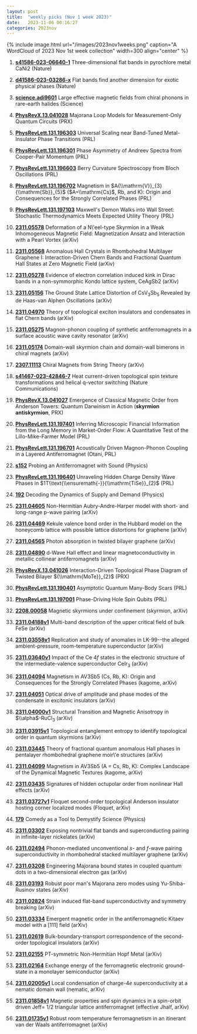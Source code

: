 ```yaml
---
layout: post
title:  "weekly picks (Nov 1 week 2023)"
date:   2023-11-06 00:16:27
categories: 2023nov
---
```



{% include image.html url="/images/2023nov1weeks.png" caption="A WordCloud of 2023 Nov 1st week collection" width=300 align="center" %}

1. **[s41586-023-06640-1](https://www.nature.com/articles/s41586-023-06640-1)** Three-dimensional flat bands in pyrochlore metal CaNi2 (Nature)

1. **[d41586-023-03286-x](https://www.nature.com/articles/d41586-023-03286-x)** Flat bands find another dimension for exotic physical phases (Nature)


1. **[science.adi9601](https://www.science.org/doi/10.1126/science.adi9601)** Large effective magnetic fields from chiral phonons in rare-earth halides (Science)


1. **[PhysRevX.13.041028](https://link.aps.org/doi/10.1103/PhysRevX.13.041028)** Majorana Loop Models for Measurement-Only Quantum Circuits (PRX)

1. **[PhysRevLett.131.196303](https://link.aps.org/doi/10.1103/PhysRevLett.131.196303)** Universal Scaling near Band-Tuned Metal-Insulator Phase Transitions (PRL)

1. **[PhysRevLett.131.196301](https://link.aps.org/doi/10.1103/PhysRevLett.131.196301)** Phase Asymmetry of Andreev Spectra from Cooper-Pair Momentum (PRL)

1. **[PhysRevLett.131.196603](https://link.aps.org/doi/10.1103/PhysRevLett.131.196603)** Berry Curvature Spectroscopy from Bloch Oscillations (PRL)

1. **[PhysRevLett.131.196702](https://link.aps.org/doi/10.1103/PhysRevLett.131.196702)** Magnetism in $A{\\mathrm{V}}_{3}{\\mathrm{Sb}}_{5}$ ($A=\\mathrm{Cs}$, Rb, and K): Origin and Consequences for the Strongly Correlated Phases (PRL)

1. **[PhysRevLett.131.197103](https://link.aps.org/doi/10.1103/PhysRevLett.131.197103)** Maxwell's Demon Walks into Wall Street: Stochastic Thermodynamics Meets Expected Utility Theory (PRL)





1. **[2311.05578](http://arxiv.org/abs/2311.05578)** Deformation of a N\\'eel-type Skyrmion in a Weak Inhomogeneous Magnetic Field: Magnetization Ansatz and Interaction with a Pearl Vortex (arXiv)

1. **[2311.05568](http://arxiv.org/abs/2311.05568)** Anomalous Hall Crystals in Rhombohedral Multilayer Graphene I: Interaction-Driven Chern Bands and Fractional Quantum Hall States at Zero Magnetic Field (arXiv)

1. **[2311.05278](http://arxiv.org/abs/2311.05278)** Evidence of electron correlation induced kink in Dirac bands in a non-symmorphic Kondo lattice system, CeAgSb2 (arXiv)

1. **[2311.05156](http://arxiv.org/abs/2311.05156)** The Ground State Lattice Distortion of CsV$_{3}$Sb$_{5}$ Revealed by de Haas-van Alphen Oscillations (arXiv)

1. **[2311.04970](http://arxiv.org/abs/2311.04970)** Theory of topological exciton insulators and condensates in flat Chern bands (arXiv)

1. **[2311.05275](http://arxiv.org/abs/2311.05275)** Magnon-phonon coupling of synthetic antiferromagnets in a surface acoustic wave cavity resonator (arXiv)

1. **[2311.05174](http://arxiv.org/abs/2311.05174)** Domain-wall skyrmion chain and domain-wall bimerons in chiral magnets (arXiv)

1. **[2307.11113](http://arxiv.org/abs/2307.11113)** Chiral Magnets from String Theory (arXiv)





1. **[s41467-023-42846-7](https://www.nature.com/articles/s41467-023-42846-7)** Heat current-driven topological spin texture transformations and helical q-vector switching (Nature Communications)


1. **[PhysRevX.13.041027](https://link.aps.org/doi/10.1103/PhysRevX.13.041027)** Emergence of Classical Magnetic Order from Anderson Towers: Quantum Darwinism in Action (**skyrmion antiskyrmion**, PRX)

1. **[PhysRevLett.131.197401](https://link.aps.org/doi/10.1103/PhysRevLett.131.197401)** Inferring Microscopic Financial Information from the Long Memory in Market-Order Flow: A Quantitative Test of the Lillo-Mike-Farmer Model (PRL)

1. **[PhysRevLett.131.196701](https://link.aps.org/doi/10.1103/PhysRevLett.131.196701)** Acoustically Driven Magnon-Phonon Coupling in a Layered Antiferromagnet (Otani, PRL)

1. **[s152](https://physics.aps.org/articles/v16/s152)** Probing an Antiferromagnet with Sound (Physics)

1. **[PhysRevLett.131.196401](https://link.aps.org/doi/10.1103/PhysRevLett.131.196401)** Unraveling Hidden Charge Density Wave Phases in $1T\\text{\\ensuremath{-}}{\\mathrm{TiSe}}_{2}$ (PRL)

1. **[192](https://physics.aps.org/articles/v16/192)** Decoding the Dynamics of Supply and Demand (Physics)


1. **[2311.04605](http://arxiv.org/abs/2311.04605)** Non-Hermitian Aubry-Andre-Harper model with short- and long-range p-wave pairing (arXiv)

1. **[2311.04469](http://arxiv.org/abs/2311.04469)** Kekule valence bond order in the Hubbard model on the honeycomb lattice with possible lattice distortions for graphene (arXiv)

1. **[2311.04565](http://arxiv.org/abs/2311.04565)** Photon absorption in twisted bilayer graphene (arXiv)

1. **[2311.04890](http://arxiv.org/abs/2311.04890)** d-Wave Hall effect and linear magnetoconductivity in metallic collinear antiferromagnets (arXiv)





1. **[PhysRevX.13.041026](https://link.aps.org/doi/10.1103/PhysRevX.13.041026)** Interaction-Driven Topological Phase Diagram of Twisted Bilayer ${\\mathrm{MoTe}}_{2}$ (PRX)

1. **[PhysRevLett.131.190401](https://link.aps.org/doi/10.1103/PhysRevLett.131.190401)** Asymptotic Quantum Many-Body Scars (PRL)

1. **[PhysRevLett.131.197001](https://link.aps.org/doi/10.1103/PhysRevLett.131.197001)** Phase-Driving Hole Spin Qubits (PRL)


1. **[2208.00058](http://arxiv.org/abs/2208.00058)** Magnetic skyrmions under confinement (skyrmion, arXiv)


1. **[2311.04188v1](https://arxiv.org/abs/2311.04188v1)** Multi-band description of the upper critical field of bulk FeSe (arXiv)

1. **[2311.03558v1](https://arxiv.org/abs/2311.03558v1)** Replication and study of anomalies in LK-99--the alleged ambient-pressure, room-temperature superconductor (arXiv)

1. **[2311.03640v1](https://arxiv.org/abs/2311.03640v1)** Impact of the Ce $4f$ states in the electronic structure of the intermediate-valence superconductor CeIr$_3$ (arXiv)

1. **[2311.04094](http://arxiv.org/abs/2311.04094)** Magnetism in AV3Sb5 (Cs, Rb, K): Origin and Consequences for the Strongly Correlated Phases (kagome, arXiv)

1. **[2311.04051](http://arxiv.org/abs/2311.04051)** Optical drive of amplitude and phase modes of the condensate in excitonic insulators (arXiv)

1. **[2311.04000v1](https://arxiv.org/abs/2311.04000v1)** Structural Transition and Magnetic Anisotropy in $\\alpha$-RuCl$_{3}$ (arXiv)

1. **[2311.03915v1](https://arxiv.org/abs/2311.03915v1)** Topological entanglement entropy to identify topological order in quantum skyrmions (arXiv)

1. **[2311.03445](http://arxiv.org/abs/2311.03445)** Theory of fractional quantum anomalous Hall phases in pentalayer rhombohedral graphene moir\\'e structures (arXiv)

1. **[2311.04099](http://arxiv.org/abs/2311.04099)** Magnetism in AV3Sb5 (A = Cs, Rb, K): Complex Landscape of the Dynamical Magnetic Textures (kagome, arXiv)

1. **[2311.03435](http://arxiv.org/abs/2311.03435)** Signatures of hidden octupolar order from nonlinear Hall effects (arXiv)

1. **[2311.03727v1](https://arxiv.org/abs/2311.03727v1)** Floquet second-order topological Anderson insulator hosting corner localized modes (Floquet, arXiv)




1. **[179](https://physics.aps.org/articles/v16/179)** Comedy as a Tool to Demystify Science (Physics)



1. **[2311.03302](http://arxiv.org/abs/2311.03302)** Exposing nontrivial flat bands and superconducting pairing in infinite-layer nickelates (arXiv)

1. **[2311.02494](http://arxiv.org/abs/2311.02494)** Phonon-mediated unconventional $s$- and $f$-wave pairing superconductivity in rhombohedral stacked multilayer graphene (arXiv)

1. **[2311.03208](http://arxiv.org/abs/2311.03208)** Engineering Majorana bound states in coupled quantum dots in a two-dimensional electron gas (arXiv)

1. **[2311.03193](http://arxiv.org/abs/2311.03193)** Robust poor man's Majorana zero modes using Yu-Shiba-Rusinov states (arXiv)

1. **[2311.02824](http://arxiv.org/abs/2311.02824)** Strain induced flat-band superconductivity and symmetry breaking (arXiv)

1. **[2311.03334](http://arxiv.org/abs/2311.03334)** Emergent magnetic order in the antiferromagnetic Kitaev model with a [111] field (arXiv)

1. **[2311.02619](http://arxiv.org/abs/2311.02619)** Bulk-boundary-transport correspondence of the second-order topological insulators (arXiv)

1. **[2311.02155](http://arxiv.org/abs/2311.02155)** PT-symmetric Non-Hermitian Hopf Metal (arXiv)

1. **[2311.02164](http://arxiv.org/abs/2311.02164)** Exchange energy of the ferromagnetic electronic ground-state in a monolayer semiconductor (arXiv)




1. **[2311.02005v1](https://arxiv.org/abs/2311.02005v1)** Local condensation of charge-$4e$ superconductivity at a nematic domain wall (nematic, arXiv)

1. **[2311.01858v1](https://arxiv.org/abs/2311.01858v1)** Magnetic properties and spin dynamics in a spin-orbit driven Jeff= 1/2 triangular lattice antiferromagnet (effective Jhalf, arXiv)

1. **[2311.01735v1](https://arxiv.org/abs/2311.01735v1)** Robust room temperature ferromagnetism in an itinerant van der Waals antiferromagnet (arXiv)
